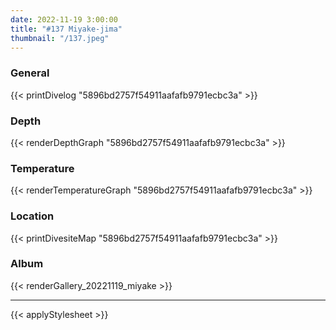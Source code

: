 ```yaml
---
date: 2022-11-19 3:00:00
title: "#137 Miyake-jima"
thumbnail: "/137.jpeg"
---
```


### General

{{< printDivelog "5896bd2757f54911aafafb9791ecbc3a" >}}

### Depth

{{< renderDepthGraph "5896bd2757f54911aafafb9791ecbc3a" >}}

### Temperature

{{< renderTemperatureGraph "5896bd2757f54911aafafb9791ecbc3a" >}}

### Location

{{< printDivesiteMap "5896bd2757f54911aafafb9791ecbc3a" >}}

### Album

{{< renderGallery_20221119_miyake >}}

---

{{< applyStylesheet >}}
